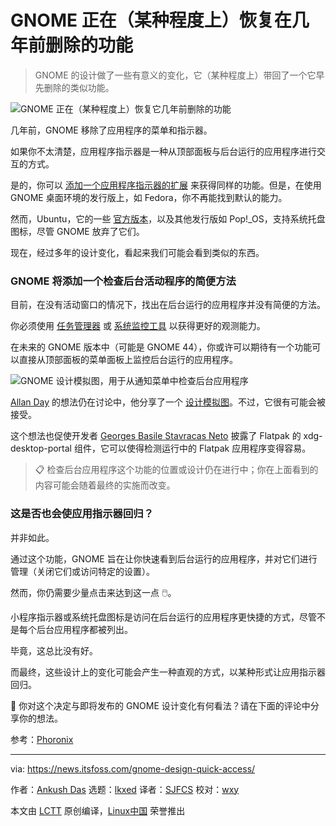 [#]: subject: "GNOME is (kind of) Bringing Back a Feature It Had Removed a Few Years Ago"
[#]: via: "https://news.itsfoss.com/gnome-design-quick-access/"
[#]: author: "Ankush Das https://news.itsfoss.com/author/ankush/"
[#]: collector: "lkxed"
[#]: translator: "SJFCS"
[#]: reviewer: "wxy"
[#]: publisher: " "
[#]: url: " "

GNOME 正在（某种程度上）恢复在几年前删除的功能
======

> GNOME 的设计做了一些有意义的变化，它（某种程度上）带回了一个它早先删除的类似功能。

![GNOME 正在（某种程度上）恢复它几年前删除的功能][1]

几年前，GNOME 移除了应用程序的菜单和指示器。

如果你不太清楚，应用程序指示器是一种从顶部面板与后台运行的应用程序进行交互的方式。

是的，你可以 [添加一个应用程序指示器的扩展][2] 来获得同样的功能。但是，在使用 GNOME 桌面环境的发行版上，如 Fedora，你不再能找到默认的能力。

然而，Ubuntu，它的一些 [官方版本][3]，以及其他发行版如 Pop!_OS，支持系统托盘图标，尽管 GNOME 放弃了它们。

现在，经过多年的设计变化，看起来我们可能会看到类似的东西。

### GNOME 将添加一个检查后台活动程序的简便方法

目前，在没有活动窗口的情况下，找出在后台运行的应用程序并没有简便的方法。

你必须使用 [任务管理器][4] 或 [系统监控工具][5] 以获得更好的观测能力。

在未来的 GNOME 版本中（可能是 GNOME 44），你或许可以期待有一个功能可以直接从顶部面板的菜单面板上监控后台运行的应用程序。

![GNOME 设计模拟图，用于从通知菜单中检查后台应用程序][6]

[Allan Day][7] 的想法仍在讨论中，他分享了一个 [设计模拟图][8]。不过，它很有可能会被接受。

这个想法也促使开发者 [Georges Basile Stavracas Neto][9] 披露了 Flatpak 的 xdg-desktop-portal 组件，它可以使得检测运行中的 Flatpak 应用程序变得容易。

> 📋 检查后台应用程序这个功能的位置或设计仍在进行中；你在上面看到的内容可能会随着最终的实施而改变。

### 这是否也会使应用指示器回归？

并非如此。

通过这个功能，GNOME 旨在让你快速看到后台运行的应用程序，并对它们进行管理（关闭它们或访问特定的设置）。

然而，你仍需要少量点击来达到这一点 🖱️。

小程序指示器或系统托盘图标是访问在后台运行的应用程序更快捷的方式，尽管不是每个后台应用程序都被列出。

毕竟，这总比没有好。

而最终，这些设计上的变化可能会产生一种直观的方式，以某种形式让应用指示器回归。

💬 你对这个决定与即将发布的 GNOME 设计变化有何看法？请在下面的评论中分享你的想法。

参考：[Phoronix][10]

--------------------------------------------------------------------------------

via: https://news.itsfoss.com/gnome-design-quick-access/

作者：[Ankush Das][a]
选题：[lkxed][b]
译者：[SJFCS](https://github.com/SJFCS)
校对：[wxy](https://github.com/wxy)

本文由 [LCTT](https://github.com/LCTT/TranslateProject) 原创编译，[Linux中国](https://linux.cn/) 荣誉推出

[a]: https://news.itsfoss.com/author/ankush/
[b]: https://github.com/lkxed/
[1]: https://news.itsfoss.com/content/images/size/w2000/2023/02/gnome-brings-mysterious-features.png
[2]: https://itsfoss.com/enable-applet-indicator-gnome/
[3]: https://itsfoss.com/which-ubuntu-install/
[4]: https://itsfoss.com/task-manager-linux/
[5]: https://itsfoss.com/linux-system-monitoring-tools/
[6]: https://news.itsfoss.com/content/images/2023/02/background-app-running.png
[7]: https://gitlab.gnome.org/aday
[8]: https://gitlab.gnome.org/Teams/Design/os-mockups/-/issues/191
[9]: https://github.com/GeorgesStavracas
[10]: https://www.phoronix.com/news/GNOME-Monitor-Background-Apps

